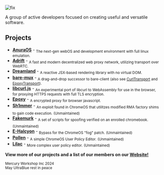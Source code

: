 ![fix](https://github.com/MercuryWorkshop/.github/assets/89202835/7ebdc9f2-4784-44f4-99be-7165c647eea7)

A group of active developers focused on creating useful and versatile software.
  
## Projects
- [**AnuraOS**](https://github.com/MercuryWorkshop/anuraos) - <sub>The next-gen webOS and development environment with full linux emulation.</sub>
- [**Adrift**](https://github.com/MercuryWorkshop/adrift/) - <sub>A fast and modern decentralized web proxy network, utilizing transport over WebRTC.</sub>
- [**Dreamland**](https://github.com/MercuryWorkshop/dreamlandjs) - <sub>A reactive JSX-based rendering library with no virtual DOM.</sub>
- [**bare-mux**](https://github.com/MercuryWorkshop/bare-mux) - <sub>A drag-and-drop successor to bare-client (also see [CurlTransport](https://github.com/MercuryWorkshop/CurlTransport) and [EpoxyTransport](https://github.com/MercuryWorkshop/EpoxyTransport)).</sub>
- [**libcurl.js**](https://github.com/ading2210/libcurl.js) - <sub>An experimental port of libcurl to WebAssembly for use in the browser, for proxying HTTPS requests with full TLS encryption.</sub>
- [**Epoxy**](https://github.com/MercuryWorkshop/epoxy-tls) - <sub>A encrypted proxy for browser javascript.</sub>
- [**Sh1mmer**](https://github.com/MercuryWorkshop/sh1mmer) - <sub>An exploit found in ChromeOS that utilitzes modified RMA factory shims to gain code execution.</sub>
<sub>(Unmaintained)</sub>
- [**Fakemurk**](https://github.com/MercuryWorkshop/fakemurk/) - <sub>A set of scripts for spoofing verified on an enrolled chromebook.</sub>
<sub>(Unmaintained)</sub>
- [**E-Halcyon**](https://fog.gay/) - <sub>Bypass for the ChromeOS "fog" patch.</sub>
<sub>(Unmaintained)</sub>
- [**Pollen**](https://github.com/MercuryWorkshop/Pollen) - <sub>A simple ChromeOS User Policy Editor.</sub>
<sub>(Unmaintained)</sub>
- [**Lilac**](https://github.com/MercuryWorkshop/lilac) - <sub>More complex user policy editor.</sub>
<sub>(Unmaintained)</sub>

**View more of our projects and a list of our members on our [Website!](https://mercurywork.shop)**
  
  <sub>Mercury Workshop Inc 2024</sub>
  <br><sub>May UltraBlue rest in peace</sub>

